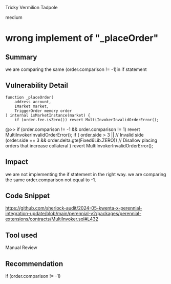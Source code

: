 Tricky Vermilion Tadpole

medium

# wrong implement of "_placeOrder"

## Summary
we are comparing the same (order.comparison != -1)in  if statement 
## Vulnerability Detail
    function _placeOrder(
        address account,
        IMarket market,
        TriggerOrder memory order
    ) internal isMarketInstance(market) {
        if (order.fee.isZero()) revert MultiInvokerInvalidOrderError();
   @>>     if (order.comparison != -1 && order.comparison != 1) revert MultiInvokerInvalidOrderError();
        if (
            order.side > 3 ||                                       // Invalid side
            (order.side == 3 && order.delta.gte(Fixed6Lib.ZERO))    // Disallow placing orders that increase collateral
        ) revert MultiInvokerInvalidOrderError();


## Impact
we are not implementing the if statement in the right way. we are comparing the same order.comparison not equal to -1.
## Code Snippet
https://github.com/sherlock-audit/2024-05-kwenta-x-perennial-integration-update/blob/main/perennial-v2/packages/perennial-extensions/contracts/MultiInvoker.sol#L432
## Tool used

Manual Review

## Recommendation
 if (order.comparison != -1)